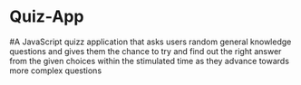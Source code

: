 # Quiz-App
#A JavaScript quizz application that asks users  random general knowledge   questions and gives them   the  chance to try and find out  the right answer from the given choices within the stimulated time as they advance towards more complex questions
